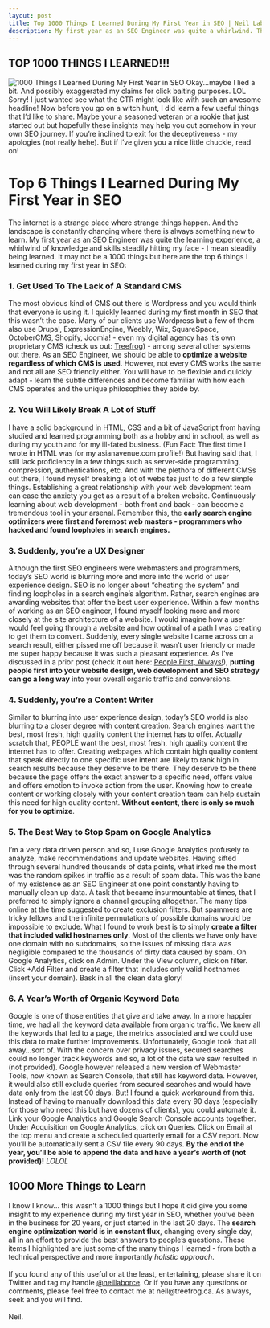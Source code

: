 ```yaml
---
layout: post
title: Top 1000 Things I Learned During My First Year in SEO | Neil Laborce
description: My first year as an SEO Engineer was quite a whirlwind. The search engine landscape is constantly changing and there's always a 1000 things to learn!
---
```

  <h2>TOP 1000 THINGS I LEARNED!!!</h2>
  <img src="http://www.neillaborce.com/images/1000-things-i-learned-in-seo.png" alt="1000 Things I Learned During My First Year in SEO">
  Okay...maybe I lied a bit. And possibly exaggerated my claims for click baiting purposes. LOL Sorry! I just wanted see what the CTR might look like with such an awesome headline! Now before you go on a witch hunt, I did learn a few useful things that I’d like to share. Maybe your a seasoned veteran or a rookie that just started out but hopefully these insights may help you out somehow in your own SEO journey. If you’re inclined to exit for the deceptiveness - my apologies (not really hehe). But if I’ve given you a nice little chuckle, read on!
  <br>
  <h1>Top 6 Things I Learned During My First Year in SEO</h1>
  The internet is a strange place where strange things happen. And the landscape is constantly changing where there is always something new to learn. My first year as an SEO Engineer was quite the learning experience, a whirlwind of knowledge and skills steadily hitting my face - I mean steadily being learned. It may not be a 1000 things but here are the top 6 things I learned during my first year in SEO:
  <br>
  <h3>1. Get Used To The Lack of A Standard CMS</h3>
  The most obvious kind of CMS out there is Wordpress and you would think that everyone is using it. I quickly learned during my first month in SEO that this wasn’t the case. Many of our clients use Wordpress but a few of them also use Drupal, ExpressionEngine, Weebly, Wix, SquareSpace, OctoberCMS, Shopify, Joomla! - even my digital agency has it’s own proprietary CMS (check us out: <a href="https://www.treefrog.ca">Treefrog</a>) - among several other systems out there. As an SEO Engineer, we should be able to <b>optimize a website regardless of which CMS is used</b>. However, not every CMS works the same and not all are SEO friendly either. You will have to be flexible and quickly adapt - learn the subtle differences and become familiar with how each CMS operates and the unique philosophies they abide by.
  <br>
  <h3>2. You Will Likely Break A Lot of Stuff</h3>
  I have a solid background in HTML, CSS and a bit of JavaScript from having studied and learned programming both as a hobby and in school, as well as during my youth and for my ill-fated business. (Fun Fact: The first time I wrote in HTML was for my asianavenue.com profile!) But having said that, I still lack proficiency in a few things such as server-side programming, compression, authentications, etc. And with the plethora of different CMSs out there, I found myself breaking a lot of websites just to do a few simple things. Establishing a great relationship with your web development team can ease the anxiety you get as a result of a broken website. Continuously learning about web development - both front and back - can become a tremendous tool in your arsenal. Remember this, the <b>early search engine optimizers were first and foremost web masters - programmers who hacked and found loopholes in search engines.</b>
  <br>
  <h3>3. Suddenly, you’re a UX Designer</h3>
  Although the first SEO engineers were webmasters and programmers, today’s SEO world is blurring more and more into the world of user experience design. SEO is no longer about “cheating the system” and finding loopholes in a search engine’s algorithm. Rather, search engines are awarding websites that offer the best user experience. Within a few months of working as an SEO engineer, I found myself looking more and more closely at the site architecture of a website. I would imagine how a user would feel going through a website and how optimal of a path I was creating to get them to convert. Suddenly, every single website I came across on a search result, either pissed me off because it wasn’t user friendly or made me super happy because it was such a pleasant experience. As I’ve discussed in a prior post (check it out here: <a href="http://www.neillaborce.com/put-people-first-seo/">People First, Always!</a>), <b>putting people first into your website design, web development and SEO strategy can go a long way</b> into your overall organic traffic and conversions.
  <br>
  <h3>4. Suddenly, you’re a Content Writer</h3>
  Similar to blurring into user experience design, today’s SEO world is also blurring to a closer degree with content creation. Search engines want the best, most fresh, high quality content the internet has to offer. Actually scratch that, PEOPLE want the best, most fresh, high quality content the internet has to offer. Creating webpages which contain high quality content that speak directly to one specific user intent are likely to rank high in search results because they deserve to be there. They deserve to be there because the page offers the exact answer to a specific need, offers value and offers emotion to invoke action from the user. Knowing how to create content or working closely with your content creation team can help sustain this need for high quality content. <b>Without content, there is only so much for you to optimize</b>.
  <br>
  <h3>5. The Best Way to Stop Spam on Google Analytics</h3>
  I’m a very data driven person and so, I use Google Analytics profusely to analyze, make recommendations and update websites. Having sifted through several hundred thousands of data points, what irked me the most was the random spikes in traffic as a result of spam data. This was the bane of my existence as an SEO Engineer at one point constantly having to manually clean up data. A task that became insurmountable at times, that I preferred to simply ignore a channel grouping altogether. The many tips online at the time suggested to create exclusion filters. But spammers are tricky fellows and the infinite permutations of possible domains would be impossible to exclude. What I found to work best is to simply <b>create a filter that included valid hostnames only</b>. Most of the clients we have only have one domain with no subdomains, so the issues of missing data was negligible compared to the thousands of dirty data caused by spam. On Google Analytics, click on Admin. Under the View column, click on filter. Click +Add Filter and create a filter that includes only valid hostnames (insert your domain). Bask in all the clean data glory!  
  <br>
  <h3>6. A Year’s Worth of Organic Keyword Data</h3>
  Google is one of those entities that give and take away. In a more happier time, we had all the keyword data available from organic traffic. We knew all the keywords that led to a page, the metrics associated and we could use this data to make further improvements. Unfortunately, Google took that all away…sort of. With the concern over privacy issues, secured searches could no longer track keywords and so, a lot of the data we saw resulted in (not provided). Google however released a new version of Webmaster Tools, now known as Search Console, that still has keyword data. However, it would also still exclude queries from secured searches and would have data only from the last 90 days. But! I found a quick workaround from this. Instead of having to manually download this data every 90 days (especially for those who need this but have dozens of clients), you could automate it. Link your Google Analytics and Google Search Console accounts together. Under Acquisition on Google Analytics, click on Queries. Click on Email at the top menu and create  a scheduled quarterly email for a CSV report. Now you’ll be automatically sent a CSV file every 90 days. <b>By the end of the year, you’ll be able to append the data and have a year’s worth of (not provided)!</b> <i>LOLOL</i>
  <br>
  <h2>1000 More Things to Learn</h2>
  I know I know… this wasn’t a 1000 things but I hope it did give you some insight to my experience during my first year in SEO, whether you’ve been in the business for 20 years, or just started in the last 20 days. The <b>search engine optimization world is in constant flux</b>, changing every single day, all in an effort to provide the best answers to people’s questions. These items I highlighted are just some of the many things I learned - from both a technical perspective and more importantly <i>holistic approach</i>.
  <br>
  <br>If you found any of this useful or at the least, entertaining, please share it on Twitter and tag my handle <a href="https://twitter.com/neillaborce">@neillaborce</a>. Or if you have any questions or comments, please feel free to contact me at neil@treefrog.ca. As always, seek and you will find.
  <br>  
  <br>Neil.
  <br>
  <br>
